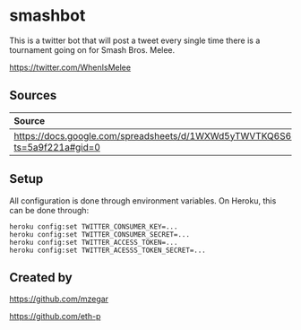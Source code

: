 # smashbot
This is a twitter bot that will post a tweet every single time there is a tournament going on for Smash Bros. Melee.

https://twitter.com/WhenIsMelee

## Sources

|Source|Dates|
|:--|:--|
|https://docs.google.com/spreadsheets/d/1WXWd5yTWVTKQ6S6OXrfYb1WL1DelFSPiiIS_6rWGlGI/edit?ts=5a9f221a#gid=0|2018|

## Setup

All configuration is done through environment variables. On Heroku, this can be done through:

```shell
heroku config:set TWITTER_CONSUMER_KEY=...
heroku config:set TWITTER_CONSUMER_SECRET=...
heroku config:set TWITTER_ACCESS_TOKEN=...
heroku config:set TWITTER_ACESSS_TOKEN_SECRET=...
```

## Created by
https://github.com/mzegar

https://github.com/eth-p
